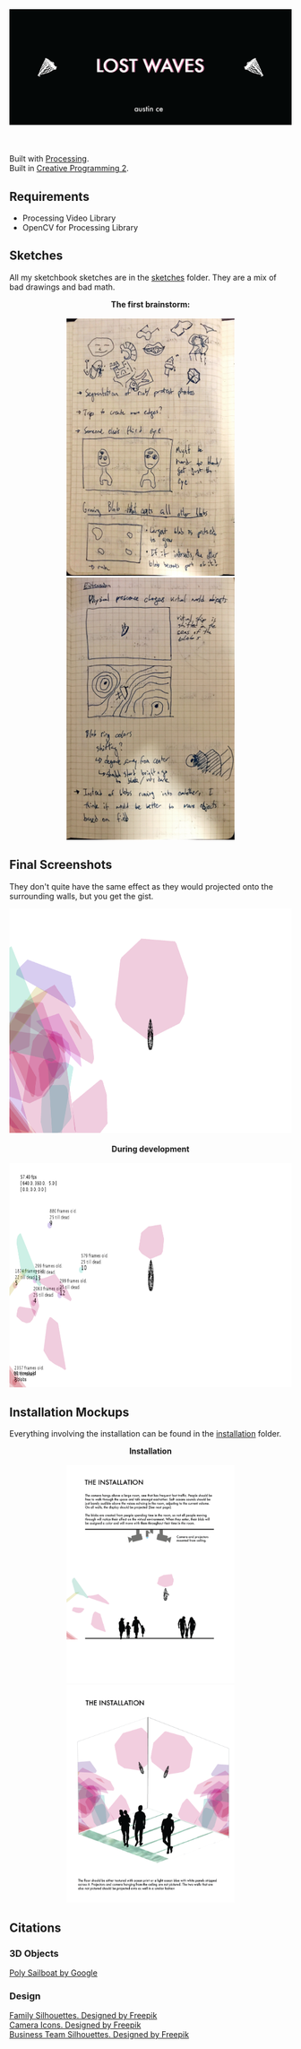 <div align="center">
<img src="./installation/Banner-Title.png">  
</div>  
<br><br>

Built with [Processing](https://processing.org).  
Built in [Creative Programming 2](https://github.com/JeffThompson/CreativeProgramming2).

## Requirements

* Processing Video Library
* OpenCV for Processing Library

## Sketches

All my sketchbook sketches are in the [sketches](./sketches) folder. They are a mix of bad drawings and bad math.

<div align="center">
<b>The first brainstorm:</b><br><br>
<img src="./sketches/sketch-1.jpeg" width="300">
<img src="./sketches/sketch-6.jpeg" width="300">
</div>

## Final Screenshots

They don't quite have the same effect as they would projected onto the surrounding walls, but you get the gist.

<div align="center">
<img src="./frames/blob-waves-5193.png" height="400">
</div>  

<br>

<div align="center">
<b>During development</b><br><br>
<img src="./frames/debug-blob-waves-2392.png" height="400">
</div>  

## Installation Mockups

Everything involving the installation can be found in the [installation](./installation) folder.


<div align="center">
<b>Installation</b><br><br>
<img src="./installation/Installation-1.png" width="300">
<img src="./installation/Installation-2.png" width="300">
</div>

## Citations

### 3D Objects
[Poly Sailboat by Google](https://poly.google.com/view/7AOnch2wREC)

### Design
<a href="https://www.freepik.com/free-vector/family-silhouettes_725263.htm">Family Silhouettes. Designed by Freepik</a>  
<a href="https://www.freepik.com/free-vector/icons-set-about-cameras_958833.htm">Camera Icons. Designed by Freepik</a>  
<a href="https://www.freepik.com/free-vector/business-team-outlines-pack_831669.htm">Business Team Silhouettes. Designed by Freepik</a>
